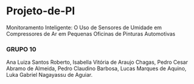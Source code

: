 # Projeto-de-PI
Monitoramento Inteligente: O Uso de Sensores de Umidade em Compressores de Ar em Pequenas Oficinas de Pinturas Automotivas 

### GRUPO 10 ###
Ana Luiza Santos Roberto,
Isabella Vitória de Araujo Chagas,
Pedro Cesar Abramo de Almeida,
Pedro Claudino Barbosa,
Lucas Marques de Aquino,
Luka Gabriel Nagayassu de Aguiar.
